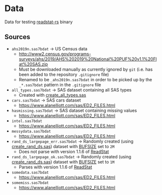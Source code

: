 # Data
Data for testing [readstat-rs](https://github.com/curtisalexander/readstat-rs) binary


## Sources
- `ahs2019n.sas7bdat` &rarr; US Census data
    - http://www2.census.gov/programs-surveys/ahs/2019/AHS%202019%20National%20PUF%20v1.1%20Flat%20SAS.zip
    - Must be downloaded manually as currently ignored by `git` (i.e. has been added to the repository `.gitignore` file)
    - Renamed to be `_ahs2019n.sas7bdat` in order to be picked up by the `_*.sas7bdat` pattern in the `.gitignore` file
- `all_types.sas7bdat` &rarr; SAS dataset containing all SAS types
    - Created with [create_all_types.sas](../util/create_all_types.sas)
- `cars.sas7bdat` &rarr; SAS cars dataset
    - https://www.alanelliott.com/sas/ED2_FILES.html
- `hasmissing.sas7bdat` &rarr; SAS dataset containing missing values
    - https://www.alanelliott.com/sas/ED2_FILES.html
- `intel.sas7bdat`
    - https://www.alanelliott.com/sas/ED2_FILES.html
- `messydata.sas7bdat`
    - https://www.alanelliott.com/sas/ED2_FILES.html
- `rand_ds_largepage_err.sas7bdat` &rarr; Randomly created (using [create_rand_ds.sas](../util/create_rand_ds.sas)) dataset with [BUFSIZE](https://documentation.sas.com/doc/en/pgmsascdc/9.4_3.5/ledsoptsref/n0pw7cnugsttken1voc6qo0ye3cg.htm) set to `2M`
    - Does not parse with version 1.1.6 of [ReadStat](https://github.com/WizardMac/ReadStat)
- `rand_ds_largepage_ok.sas7bdat` &rarr; Randomly created (using [create_rand_ds.sas](../util/create_rand_ds.sas)) dataset with [BUFSIZE](https://documentation.sas.com/doc/en/pgmsascdc/9.4_3.5/ledsoptsref/n0pw7cnugsttken1voc6qo0ye3cg.htm) set to `1M`
    - Parses with version 1.1.6 of [ReadStat](https://github.com/WizardMac/ReadStat)
- `somedata.sas7bdat`
    - https://www.alanelliott.com/sas/ED2_FILES.html
- `somemiss.sas7bdat`
    - https://www.alanelliott.com/sas/ED2_FILES.html